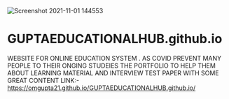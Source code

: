 ![Screenshot 2021-11-01 144553](https://user-images.githubusercontent.com/73100677/139649843-0614f6fc-1028-49af-866c-3dc70d7948bf.png)
# GUPTAEDUCATIONALHUB.github.io
WEBSITE FOR ONLINE EDUCATION SYSTEM . AS COVID PREVENT MANY PEOPLE TO THEIR ONGING STUDEIES THE PORTFOLIO TO HELP THEM ABOUT LEARNING MATERIAL AND INTERVIEW TEST PAPER WITH SOME GREAT CONTENT
LINK:-https://omgupta21.github.io/GUPTAEDUCATIONALHUB.github.io/
